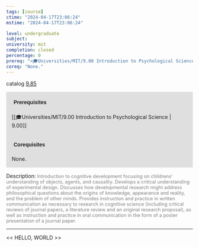```yaml
---
tags: [course]
ctime: "2024-04-17T23:06:24"
mstime: "2024-04-17T23:06:24"

level: undergraduate
subject: 
university: mit
completion: closed
percentage: 0
prereq: "<🎓Universities/MIT/9.00 Introduction to Psychological Science>"
coreq: "None."
---
```


catalog [9.85](http://student.mit.edu/catalog/m9b.html#9.85)

<span style="display: block; padding: 15px; background-color: rgb(100, 100, 100, 0.2);"><font id="m_prereq3825_0" style="display: block; font-family: Arial, sans-serif; font-weight: bold; padding: 5px">Prerequisites</font><br><span id="prereq3825_0">[[🎓Universities/MIT/9.00 Introduction to Psychological Science | 9.00]]</span></span>
<span style="display: block; padding: 15px; background-color: rgb(100, 100, 100, 0.2);"><font id="m_coreq3825_0" style="display: block; font-family: Arial, sans-serif; font-weight: bold; padding: 5px">Corequisites</font><br><span id="coreq3825_0">None.</span></span>

<font style="">Description:</font>
<font style="color: grey; font-size: 0.8rem;">Introduction to cognitive development focusing on childrens' understanding of objects, agents, and causality. Develops a critical understanding of experimental design. Discusses how developmental research might address philosophical questions about the origins of knowledge, appearance and reality, and the problem of other minds.  Provides instruction and practice in written communication as necessary to research in cognitive science (including critical reviews of journal papers, a literature review and an original research proposal), as well as instruction and practice in oral communication in the form of a poster presentation of a journal paper.</font>



---

<< HELLO, WORLD >>
